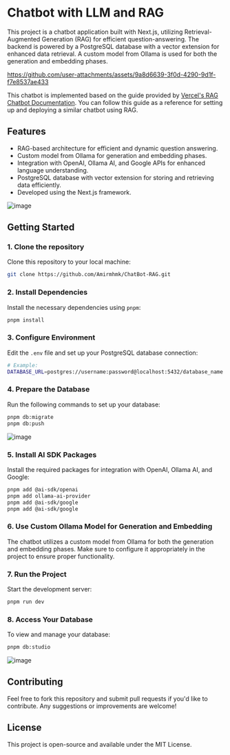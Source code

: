 # Chatbot with LLM and RAG

This project is a chatbot application built with Next.js, utilizing Retrieval-Augmented Generation (RAG) for efficient question-answering. The backend is powered by a PostgreSQL database with a vector extension for enhanced data retrieval. A custom model from Ollama is used for both the generation and embedding phases.


https://github.com/user-attachments/assets/9a8d6639-3f0d-4290-9d1f-f7e8537ae433





This chatbot is implemented based on the guide provided by [Vercel's RAG Chatbot Documentation](https://sdk.vercel.ai/docs/guides/rag-chatbot). You can follow this guide as a reference for setting up and deploying a similar chatbot using RAG.

## Features
- RAG-based architecture for efficient and dynamic question answering.
- Custom model from Ollama for generation and embedding phases.
- Integration with OpenAI, Ollama AI, and Google APIs for enhanced language understanding.
- PostgreSQL database with vector extension for storing and retrieving data efficiently.
- Developed using the Next.js framework.

![image](https://github.com/user-attachments/assets/fed51458-434d-4891-a5b9-db12a52eacd1)


## Getting Started

### 1. Clone the repository
Clone this repository to your local machine:

```bash
git clone https://github.com/Amirmhmk/ChatBot-RAG.git
```

### 2. Install Dependencies
Install the necessary dependencies using `pnpm`:

```bash
pnpm install
```

### 3. Configure Environment
Edit the `.env` file and set up your PostgreSQL database connection:

```bash
# Example:
DATABASE_URL=postgres://username:password@localhost:5432/database_name
```

### 4. Prepare the Database
Run the following commands to set up your database:

```bash
pnpm db:migrate
pnpm db:push
```
![image](https://github.com/user-attachments/assets/06d9b688-f5c7-43e4-bb37-544cb3bf2ae4)


### 5. Install AI SDK Packages
Install the required packages for integration with OpenAI, Ollama AI, and Google:

```bash
pnpm add @ai-sdk/openai
pnpm add ollama-ai-provider
pnpm add @ai-sdk/google
pnpm add @ai-sdk/google
```

### 6. Use Custom Ollama Model for Generation and Embedding
The chatbot utilizes a custom model from Ollama for both the generation and embedding phases. Make sure to configure it appropriately in the project to ensure proper functionality.

### 7. Run the Project
Start the development server:

```bash
pnpm run dev
```

### 8. Access Your Database
To view and manage your database:

```bash
pnpm db:studio
```
![image](https://github.com/user-attachments/assets/07fcc280-9f06-4c75-a574-bf8887e6f996)



## Contributing
Feel free to fork this repository and submit pull requests if you'd like to contribute. Any suggestions or improvements are welcome!

## License
This project is open-source and available under the MIT License.

